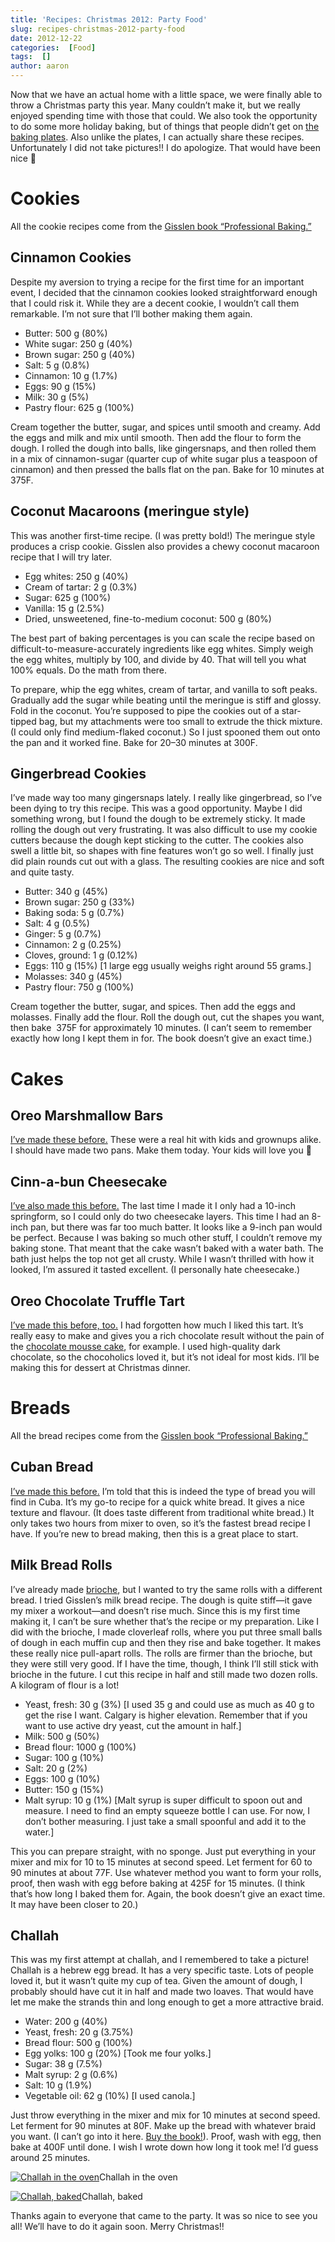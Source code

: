 ```yaml
---
title: 'Recipes: Christmas 2012: Party Food'
slug: recipes-christmas-2012-party-food
date: 2012-12-22
categories:  [Food]
tags:  []
author: aaron
---
```


Now that we have an actual home with a little space, we were finally able to throw a Christmas party this year. Many couldn’t make it, but we really enjoyed spending time with those that could. We also took the opportunity to do some more holiday baking, but of things that people didn’t get on [the baking plates](../recipes-christmas-2012-baking-plates "Recipes: Christmas 2012: Baking Plates"). Also unlike the plates, I can actually share these recipes. Unfortunately I did not take pictures!! I do apologize. That would have been nice 🙁

# Cookies

All the cookie recipes come from the [Gisslen book “Professional Baking.”](../professional-baking-by-wayne-gisslen "“Professional Baking” by Wayne Gisslen")

## Cinnamon Cookies

Despite my aversion to trying a recipe for the first time for an important event, I decided that the cinnamon cookies looked straightforward enough that I could risk it. While they are a decent cookie, I wouldn’t call them remarkable. I’m not sure that I’ll bother making them again.

- Butter: 500 g (80%)
- White sugar: 250 g (40%)
- Brown sugar: 250 g (40%)
- Salt: 5 g (0.8%)
- Cinnamon: 10 g (1.7%)
- Eggs: 90 g (15%)
- Milk: 30 g (5%)
- Pastry flour: 625 g (100%)

Cream together the butter, sugar, and spices until smooth and creamy. Add the eggs and milk and mix until smooth. Then add the flour to form the dough. I rolled the dough into balls, like gingersnaps, and then rolled them in a mix of cinnamon-sugar (quarter cup of white sugar plus a teaspoon of cinnamon) and then pressed the balls flat on the pan. Bake for 10 minutes at 375F.

## Coconut Macaroons (meringue style)

This was another first-time recipe. (I was pretty bold!) The meringue style produces a crisp cookie. Gisslen also provides a chewy coconut macaroon recipe that I will try later.

- Egg whites: 250 g (40%)
- Cream of tartar: 2 g (0.3%)
- Sugar: 625 g (100%)
- Vanilla: 15 g (2.5%)
- Dried, unsweetened, fine-to-medium coconut: 500 g (80%)

The best part of baking percentages is you can scale the recipe based on difficult-to-measure-accurately ingredients like egg whites. Simply weigh the egg whites, multiply by 100, and divide by 40. That will tell you what 100% equals. Do the math from there.

To prepare, whip the egg whites, cream of tartar, and vanilla to soft peaks. Gradually add the sugar while beating until the meringue is stiff and glossy. Fold in the coconut. You’re supposed to pipe the cookies out of a star-tipped bag, but my attachments were too small to extrude the thick mixture. (I could only find medium-flaked coconut.) So I just spooned them out onto the pan and it worked fine. Bake for 20–30 minutes at 300F.

## Gingerbread Cookies

I’ve made way too many gingersnaps lately. I really like gingerbread, so I’ve been dying to try this recipe. This was a good opportunity. Maybe I did something wrong, but I found the dough to be extremely sticky. It made rolling the dough out very frustrating. It was also difficult to use my cookie cutters because the dough kept sticking to the cutter. The cookies also swell a little bit, so shapes with fine features won’t go so well. I finally just did plain rounds cut out with a glass. The resulting cookies are nice and soft and quite tasty.

- Butter: 340 g (45%)
- Brown sugar: 250 g (33%)
- Baking soda: 5 g (0.7%)
- Salt: 4 g (0.5%)
- Ginger: 5 g (0.7%)
- Cinnamon: 2 g (0.25%)
- Cloves, ground: 1 g (0.12%)
- Eggs: 110 g (15%) [1 large egg usually weighs right around 55 grams.]
- Molasses: 340 g (45%)
- Pastry flour: 750 g (100%)

Cream together the butter, sugar, and spices. Then add the eggs and molasses. Finally add the flour. Roll the dough out, cut the shapes you want, then bake  375F for approximately 10 minutes. (I can’t seem to remember exactly how long I kept them in for. The book doesn’t give an exact time.)

# Cakes

## Oreo Marshmallow Bars

[I’ve made these before.](../aib-no-bake-chewy-cookies-and-cream-bars-redux "AiB: No-Bake Chewy Cookies and Cream Bars Redux") These were a real hit with kids and grownups alike. I should have made two pans. Make them today. Your kids will love you 🙂

## Cinn-a-bun Cheesecake

[I’ve also made this before.](../aib-cinn-a-bun-cheesecake "AiB: Cinn-a-bun Cheesecake") The last time I made it I only had a 10-inch springform, so I could only do two cheesecake layers. This time I had an 8-inch pan, but there was far too much batter. It looks like a 9-inch pan would be perfect. Because I was baking so much other stuff, I couldn’t remove my baking stone. That meant that the cake wasn’t baked with a water bath. The bath just helps the top not get all crusty. While I wasn’t thrilled with how it looked, I’m assured it tasted excellent. (I personally hate cheesecake.)

## Oreo Chocolate Truffle Tart

[I’ve made this before, too.](../aib-oreo-chocolate-truffle-tart-with-chocolate-glaze "AiB: Oreo Chocolate Truffle Tart with Chocolate Glaze") I had forgotten how much I liked this tart. It’s really easy to make and gives you a rich chocolate result without the pain of the [chocolate mousse cake](../aib-chocolate-mousse-cake "AiB: Chocolate Mousse Cake"), for example. I used high-quality dark chocolate, so the chocoholics loved it, but it’s not ideal for most kids. I’ll be making this for dessert at Christmas dinner.

# Breads

All the bread recipes come from the [Gisslen book “Professional Baking.”](../professional-baking-by-wayne-gisslen "“Professional Baking” by Wayne Gisslen")

## Cuban Bread

[I’ve made this before.](../recipes-bread-week "Recipes: Bread Week") I’m told that this is indeed the type of bread you will find in Cuba. It’s my go-to recipe for a quick white bread. It gives a nice texture and flavour. (It does taste different from traditional white bread.) It only takes two hours from mixer to oven, so it’s the fastest bread recipe I have. If you’re new to bread making, then this is a great place to start.

## Milk Bread Rolls

I’ve already made [brioche](../recipes-pizza-brioche-and-angel-food "Recipes: Pizza, brioche, and angel food"), but I wanted to try the same rolls with a different bread. I tried Gisslen’s milk bread recipe. The dough is quite stiff—it gave my mixer a workout—and doesn’t rise much. Since this is my first time making it, I can’t be sure whether that’s the recipe or my preparation. Like I did with the brioche, I made cloverleaf rolls, where you put three small balls of dough in each muffin cup and then they rise and bake together. It makes these really nice pull-apart rolls. The rolls are firmer than the brioche, but they were still very good. If I have the time, though, I think I’ll still stick with brioche in the future. I cut this recipe in half and still made two dozen rolls. A kilogram of flour is a lot!

- Yeast, fresh: 30 g (3%) [I used 35 g and could use as much as 40 g to get the rise I want. Calgary is higher elevation. Remember that if you want to use active dry yeast, cut the amount in half.]
- Milk: 500 g (50%)
- Bread flour: 1000 g (100%)
- Sugar: 100 g (10%)
- Salt: 20 g (2%)
- Eggs: 100 g (10%)
- Butter: 150 g (15%)
- Malt syrup: 10 g (1%) [Malt syrup is super difficult to spoon out and measure. I need to find an empty squeeze bottle I can use. For now, I don’t bother measuring. I just take a small spoonful and add it to the water.]

This you can prepare straight, with no sponge. Just put everything in your mixer and mix for 10 to 15 minutes at second speed. Let ferment for 60 to 90 minutes at about 77F. Use whatever method you want to form your rolls, proof, then wash with egg before baking at 425F for 15 minutes. (I think that’s how long I baked them for. Again, the book doesn’t give an exact time. It may have been closer to 20.)

## Challah

This was my first attempt at challah, and I remembered to take a picture! Challah is a hebrew egg bread. It has a very specific taste. Lots of people loved it, but it wasn’t quite my cup of tea. Given the amount of dough, I probably should have cut it in half and made two loaves. That would have let me make the strands thin and long enough to get a more attractive braid.

- Water: 200 g (40%)
- Yeast, fresh: 20 g (3.75%)
- Bread flour: 500 g (100%)
- Egg yolks: 100 g (20%) [Took me four yolks.]
- Sugar: 38 g (7.5%)
- Malt syrup: 2 g (0.6%)
- Salt: 10 g (1.9%)
- Vegetable oil: 62 g (10%) [I used canola.]

Just throw everything in the mixer and mix for 10 minutes at second speed. Let ferment for 90 minutes at 80F. Make up the bread with whatever braid you want. (I can’t go into it here. [Buy the book!](../professional-baking-by-wayne-gisslen "“Professional Baking” by Wayne Gisslen")). Proof, wash with egg, then bake at 400F until done. I wish I wrote down how long it took me! I’d guess around 25 minutes.

[![Challah in the oven](2012-12-21-12.06.11-300x225.jpg)](2012-12-21-12.06.11.jpg)Challah in the oven

[![Challah, baked](2012-12-21-12.22.42-300x225.jpg)](2012-12-21-12.22.42.jpg)Challah, baked

Thanks again to everyone that came to the party. It was so nice to see you all! We’ll have to do it again soon. Merry Christmas!!
